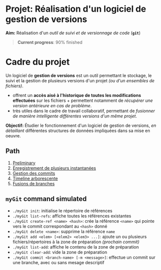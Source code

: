 # Projet: Réalisation d'un logiciel de gestion de versions
**Aim:** Réalisation d'un *outil de suivi et de versionnage de code* (**`git`**)

>**Current progress**: 90% finished

# Cadre du projet
Un logiciel de **gestion de versions** est un outil permettant le stockage, le suivi et la gestion de plusieurs versions d'un projet *(ou d'un ensembles de fichiers)*. 
- offrent un **accès aisé à l'historique de toutes les modifications effectuées** sur les fichiers + permettent notamment de *récupérer une version antérieure en cas de problème*. 
- très utiles dans le cadre de travail collaboratif, permettant de *fusionner de manière intelligente différentes versions d'un même projet*. 

**Objectif:** Étudier le fonctionnement d'un logiciel de gestion de versions, *en détaillant* différentes structures de données impliquées dans sa mise en oeuvre. 
## Path
1. [Preliminary](desc/preliminary.md)
2. [Enregistrement de plusieurs instantanées](desc/multi_instant.md)
3. [Gestion des commits](desc/commit.md)
4. [Timeline arborescente](desc/timeline.md)
5. [Fusions de branches](desc/branch-fusion.md)

## `myGit` command simulated
- `./myGit init`: initialise le répertoire de références
- `./myGit list-refs`: affiche toutes les références existantes
- `./myGit create-ref <name> <hash>`: crée la référence `<name>` qui pointe vers le commit correspondant au `<hash>` donné
- `./myGit delete <name>`: supprime la référence `name`
- `./myGit add <elem> [<elem2> <elem3> ...]`: ajoute un ou plusieurs fichiers/répertoires à la zone de préparation *(prochain commit)*
- `./myGit list-add`: affiche le contenu de la zone de préparation
- `./myGit clear-add`: vide la zone de préparation
- `./myGit commit <branch-name> [-m <message>]`: effectue un commit sur une branche, avec ou sans mesage descriptif
